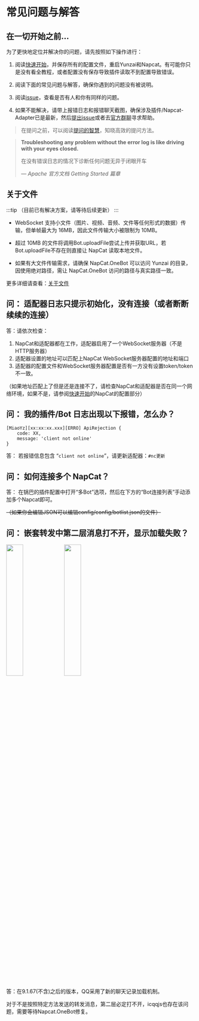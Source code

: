 # 常见问题与解答

## 在一切开始之前...

为了更快地定位并解决你的问题，请先按照如下操作进行：

1. 阅读[快速开始](../get-started.md)，并保存所有的配置文件，重启Yunzai和Napcat。有可能你只是没有看全教程，或者配置没有保存导致插件读取不到配置导致错误。

2. 阅读下面的常见问题与解答，确保你遇到的问题没有被说明。

3. 阅读[issue](https://gitee.com/qiannqq/napcat-adapter/issues)，查看是否有人和你有同样的问题。

4. 如果不能解决，请带上报错日志和报错聊天截图，确保涉及插件/Napcat-Adapter已是最新，然后[提出issue](https://gitee.com/qiannqq/napcat-adapter/issues/new/choose)或者去[官方群聊](https://qm.qq.com/q/WuYpKfgWYw)寻求帮助。

>在提问之前，可以阅读[提问的智慧](https://lug.ustc.edu.cn/wiki/doc/smart-questions/#%E5%BD%93%E4%BD%A0%E6%8F%90%E9%97%AE%E6%97%B6)，知晓高效的提问方法。

> **Troubleshooting any problem without the error log is like driving with your eyes closed.**
>
> 在没有错误日志的情况下诊断任何问题无异于闭眼开车
>
> — *Apache 官方文档 Getting Started 篇章*

## 关于文件

:::tip
（目前已有解决方案，请等待后续更新）
:::

* WebSocket 支持小文件（图片、视频、音频、文件等任何形式的数据）传输，但单帧最大为 16MB，因此文件传输大小被限制为 10MB。

* 超过 10MB 的文件将调用Bot.uploadFile尝试上传并获取URL，若Bot.uploadFile不存在则直接让 NapCat 读取本地文件。

* 如果有大文件传输需求，请确保 NapCat.OneBot 可以访问 Yunzai 的目录，因使用绝对路径，需让 NapCat.OneBot 访问的路径与真实路径一致。   


更多详细请查看：[关于文件](file)

## 问： 适配器日志只提示初始化，没有连接（或者断断续续的连接）

答：请依次检查：

1. NapCat和适配器都在工作，适配器启用了一个WebSocket服务器（不是HTTP服务器）
2. 适配器设置的地址可以匹配上NapCat WebSocket服务器配置的地址和端口
3. 适配器的配置文件和WebSocket服务器配置是否有一方没有设置token/token不一致。

（如果地址匹配上了但是还是连接不了，请检查NapCat和适配器是否在同一个网络环境，如果不是，请参阅[快速开始](../get-started.md)的NapCat的配置部分）


## 问： 我的插件/Bot 日志出现以下报错，怎么办？

```
[MiaoYz][xx:xx:xx.xxx][ERRO] ApiRejection {
    code: XX,
    message: 'client not online'
}
```

答： 若报错信息包含 “`client not online`”，请更新适配器：`#nc更新`

## 问： 如何连接多个 NapCat？   
答： 在锅巴的插件配置中打开“多Bot”选项，然后在下方的“Bot连接列表”手动添加多个Napcat即可。

~~（如果你会编辑JSON可以编辑config/config/botlist.json的文件）~~

## 问： 嵌套转发中第二层消息打不开，显示加载失败？

<div>
  <img src="/assets/qiantao.png" width="30%" class="dark-image">
  <img src="/assets/qiantao-white.jpg" width="30%" class="light-image">
</div>

答：在9.1.67(不含)之后的版本，QQ采用了新的聊天记录加载机制。

对于不是按照特定方法发送的转发消息，第二层必定打不开，icqqjs也存在该问题，需要等待Napcat.OneBot修复。